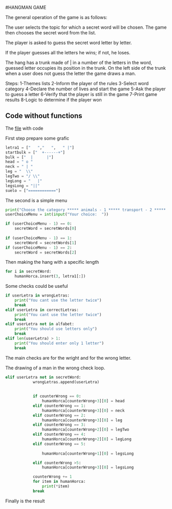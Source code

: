 #HANGMAN GAME

The general operation of the game is as follows:

The user selects the topic for which a secret word will be chosen. The game then chooses the secret word from the list.

The player is asked to guess the secret word letter by letter.

If the player guesses all the letters he wins; if not, he loses.

The hang has a trunk made of | in a number of the letters in the word, guessed letter occupies its position in the trunk.
On the left side of the trunk when a user does not guess the letter the game draws a man.

Steps:
1-Themes lists
2-Inform the player of the rules
3-Select word category
4-Declare the number of lives and start the game
5-Ask the player to guess a letter
6-Verify that the player is still in the game
7-Print game results
8-Logic to determine if the player won


## Code without functions

The [file]() with code 

First step prepare some grafic 


```python 
letra1 = ["   ","   ",   " |"]
startbulk = ["  +------+"]
bulk = ["  |      |"]
head = " o "
neck = " | "
leg = "  \\"
legTwo = "/ \\"
legLong = "   |"
legsLong = "||"
suelo = ["============"]
```


The second is a simple menu


```python
print("Choose the category ***** animals - 1 ***** transport - 2 ***** singers - 3 ***** ")
userChoiceMenu = int(input("Your choice:  "))

if (userChoiceMenu - 1) == 0: 
    secretWord = secretWords[0] 
   
if (userChoiceMenu - 1) == 1: 
    secretWord = secretWords[1] 
if (userChoiceMenu - 1) == 2: 
    secretWord = secretWords[2] 
```


Then making the hang with a specific length


```python 
for i in secretWord: 
    humanHorca.insert(3, letra1[:])
```   


Some checks could be useful 


```python 
if userLetra in wrongLetras: 
    print("You cant use the letter twice")
    break
elif userLetra in correctLetras: 
    print("You cant use the letter twice") 
    break
elif userLetra not in alfabet: 
    print("You should use letters only")
    break
elif len(userLetra) > 1: 
    print("You should enter only 1 letter")
    break
```


The main checks are for the wright and for the wrong letter. 

The drawing of a man in the wrong check loop.


```python 
elif userLetra not in secretWord: 
            wrongLetras.append(userLetra)
             
            
            if counterWrong == 0: 
                humanHorca[counterWrong+3][0] = head
            elif counterWrong == 1: 
                humanHorca[counterWrong+3][0] = neck
            elif counterWrong == 2: 
                humanHorca[counterWrong+3][0] = leg
            elif counterWrong == 3: 
                humanHorca[counterWrong+2][0] = legTwo
            elif counterWrong == 4: 
                humanHorca[counterWrong+2][0] = legLong
            elif counterWrong == 5: 
                
                humanHorca[counterWrong+1][0] = legsLong

            elif counterWrong >5: 
                humanHorca[counterWrong+3][0] = legsLong

            counterWrong += 1
            for item in humanHorca: 
                print(*item)
            break 

```

Finally is the result
